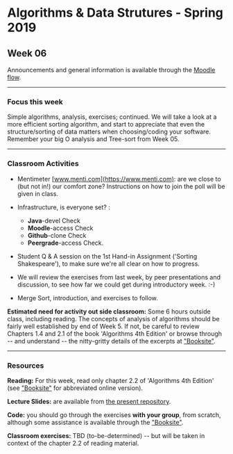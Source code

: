 # Algorithms & Data Strutures - Spring 2019

## Week 06

Announcements and general information is available through the [Moodle flow](https://cphbusiness.mrooms.net/course/view.php?id=3150). 

-----------------

### Focus this week
Simple algorithms, analysis, exercises; continued. We will take a look at a more efficient sorting algorithm, and start to appreciate that even the structure/sorting of data matters when choosing/coding your software. Remember your big O analysis and Tree-sort from Week 05.

-----------------

### Classroom Activities 

- Mentimeter [www.menti.com](https://www.menti.com): are we close to (but not in!) our comfort zone? Instructions on how to join the poll will be given in class.
- Infrastructure, is everyone set? :

  * **Java**-devel Check
  * **Moodle**-access Check
  * **Github**-clone Check
  * **Peergrade**-access Check.

- Student Q & A session on the 1st Hand-in Assignment ('Sorting Shakespeare'), to make sure we're all clear on how to progress.
- We will review the exercises from last week, by peer presentations and discussion, to see how far we could get during introductory week. :-)
- Merge Sort, introduction, and exercises to follow.


**Estimated need for activity out side classroom:** Some 6 hours outside class, including reading. The concepts of analysis of algorithms should be fairly well established by end of Week 5. If not, be careful to review Chapters 1.4 and 2.1 of the book 'Algorithms 4th Edition' or browse through -- and understand -- the nitty-gritty details of the excerpts at ["Booksite"](https://algs4.cs.princeton.edu/home/).

-----------------
### Resources

**Reading:** For this week, read only chapter 2.2 of 'Algorithms 4th Edition' (see ["Booksite"](https://algs4.cs.princeton.edu/home/) for abbreviated online version). 

**Lecture Slides:** are available from [the present repository](https://github.com/datsoftlyngby/soft2019spring-algorithms/blob/master/Weeklies/Week_06/Slides/02%20Introduction.pdf).

**Code:** you should go through the exercises **with your group**, from scratch, although some assistance is available through the ["Booksite"](https://algs4.cs.princeton.edu/home/).

**Classroom exercises:** TBD (to-be-determined) -- but will be taken in context of the chapter 2.2 of reading material.
